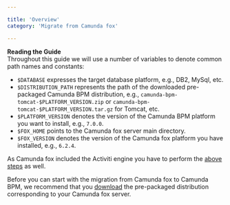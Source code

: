 ```yaml
---

title: 'Overview'
category: 'Migrate from Camunda fox'

---
```



<div class="alert alert-info">
  <strong>Reading the Guide</strong><br>
   Throughout this guide we will use a number of variables to denote common path names and constants:
  <ul>
    <li><code>$DATABASE</code> expresses the target database platform, e.g., DB2, MySql, etc.</li>
    <li><code>$DISTRIBUTION_PATH</code> represents the path of the downloaded pre-packaged Camunda BPM distribution, e.g., <code>camunda-bpm-tomcat-$PLATFORM_VERSION.zip</code> or <code>camunda-bpm-tomcat-$PLATFORM_VERSION.tar.gz</code> for Tomcat, etc.</li>
    <li><code>$PLATFORM_VERSION</code> denotes the version of the Camunda BPM platform you want to install, e.g., <code>7.0.0</code>.</li>
    <li><code>$FOX_HOME</code> points to the Camunda fox server main directory.</li>
    <li><code>$FOX_VERSION</code> denotes the version of the Camunda fox platform you have installed, e.g., <code>6.2.4</code>.</li>
  </ul>
</div>

As Camunda fox included the Activiti engine you have to perform the [above steps](ref:#migrate-from-activiti) as well.

Before you can start with the migration from Camunda fox to Camunda BPM, we recommend that you [download](http://camunda.org/download) the pre-packaged distribution corresponding to your Camunda fox server.